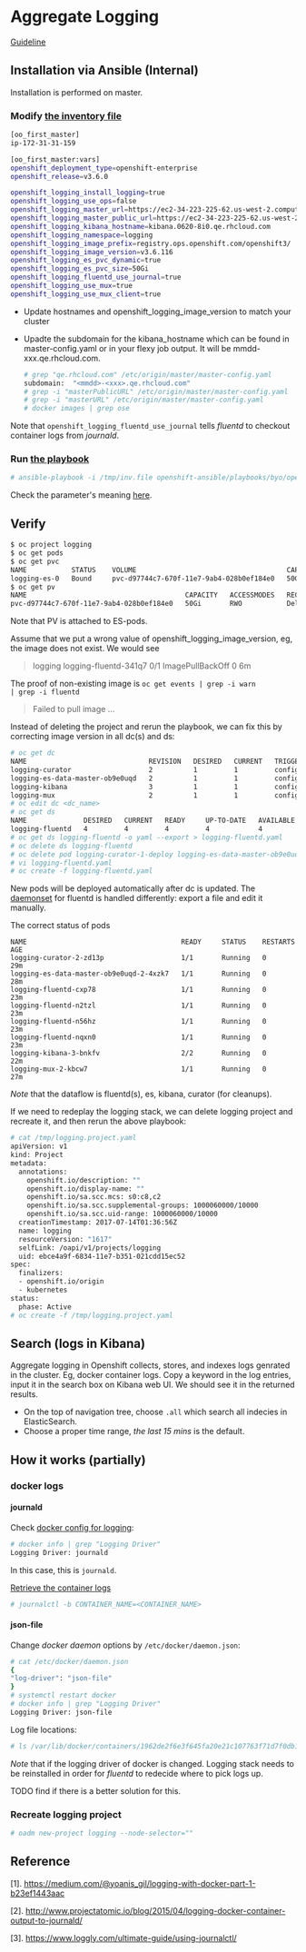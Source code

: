 # Aggregate Logging

[Guideline](https://docs.openshift.org/latest/install_config/aggregate_logging.html)

## Installation via Ansible (Internal)
Installation is performed on master.

### Modify [the inventory file](http://pastebin.test.redhat.com/501979)

```sh
[oo_first_master]
ip-172-31-31-159

[oo_first_master:vars]
openshift_deployment_type=openshift-enterprise
openshift_release=v3.6.0

openshift_logging_install_logging=true
openshift_logging_use_ops=false
openshift_logging_master_url=https://ec2-34-223-225-62.us-west-2.compute.amazonaws.com:8443
openshift_logging_master_public_url=https://ec2-34-223-225-62.us-west-2.compute.amazonaws.com:8443
openshift_logging_kibana_hostname=kibana.0620-8i0.qe.rhcloud.com
openshift_logging_namespace=logging
openshift_logging_image_prefix=registry.ops.openshift.com/openshift3/
openshift_logging_image_version=v3.6.116
openshift_logging_es_pvc_dynamic=true
openshift_logging_es_pvc_size=50Gi
openshift_logging_fluentd_use_journal=true
openshift_logging_use_mux=true
openshift_logging_use_mux_client=true
```


* Update hostnames and openshift_logging_image_version to match your cluster
* Upadte the subdomain for the kibana_hostname which can be found in master-config.yaml or in your flexy job output.
  It will be mmdd-xxx.qe.rhcloud.com.
  
  ```sh
  # grep "qe.rhcloud.com" /etc/origin/master/master-config.yaml 
  subdomain:  "<mmdd>-<xxx>.qe.rhcloud.com"
  # grep -i "masterPublicURL" /etc/origin/master/master-config.yaml
  # grep -i "masterURL" /etc/origin/master/master-config.yaml
  # docker images | grep ose
  ```

Note that <code>openshift_logging_fluentd_use_journal</code> tells _fluentd_ to checkout container logs from _journald_.

### Run [the playbook](https://github.com/openshift/openshift-ansible/blob/master/playbooks/byo/openshift-cluster/openshift-logging.yml)

```sh
# ansible-playbook -i /tmp/inv.file openshift-ansible/playbooks/byo/openshift-cluster/openshift-logging.yml
```

Check the parameter's meaning [here](https://docs.openshift.org/latest/install_config/aggregate_logging.html#install-config-aggregate-logging).

## Verify

```sh
$ oc project logging
$ oc get pods
$ oc get pvc
NAME           STATUS    VOLUME                                     CAPACITY   ACCESSMODES   STORAGECLASS   AGE
logging-es-0   Bound     pvc-d97744c7-670f-11e7-9ab4-028b0ef184e0   50Gi       RWO           gp2            7h
$ oc get pv
NAME                                       CAPACITY   ACCESSMODES   RECLAIMPOLICY   STATUS    CLAIM                  STORAGECLASS   REASON    AGE
pvc-d97744c7-670f-11e7-9ab4-028b0ef184e0   50Gi       RWO           Delete          Bound     logging/logging-es-0   gp2                      7h
```

Note that PV is attached to ES-pods.

Assume that we put a wrong value of openshift_logging_image_version, eg, the image does not exist. We would see

  > logging     logging-fluentd-341q7                      0/1       ImagePullBackOff   0          6m

The proof of non-existing image is <code>oc get events | grep -i warn | grep -i fluentd</code>
  
  > Failed to pull image ...

Instead of deleting the project and rerun the playbook, we can fix this by correcting image version in all dc(s) and ds:

```sh
# oc get dc
NAME                              REVISION   DESIRED   CURRENT   TRIGGERED BY
logging-curator                   2          1         1         config
logging-es-data-master-ob9e0uqd   2          1         1         config
logging-kibana                    3          1         1         config
logging-mux                       2          1         1         config
# oc edit dc <dc_name>
# oc get ds
NAME              DESIRED   CURRENT   READY     UP-TO-DATE   AVAILABLE   NODE-SELECTOR                AGE
logging-fluentd   4         4         4         4            4           logging-infra-fluentd=true   21m
# oc get ds logging-fluentd -o yaml --export > logging-fluentd.yaml
# oc delete ds logging-fluentd
# oc delete pod logging-curator-1-deploy logging-es-data-master-ob9e0uqd-1-deploy logging-mux-1-deploy
# vi logging-fluentd.yaml
# oc create -f logging-fluentd.yaml
```

New pods will be deployed automatically after dc is updated. The [daemonset](https://kubernetes.io/docs/concepts/workloads/controllers/daemonset/)
for fluentd is handled differently: export a file and edit it manually.

The correct status of pods

```sh# oc get pods
NAME                                      READY     STATUS    RESTARTS   AGE
logging-curator-2-zd13p                   1/1       Running   0          29m
logging-es-data-master-ob9e0uqd-2-4xzk7   1/1       Running   0          28m
logging-fluentd-cxp78                     1/1       Running   0          23m
logging-fluentd-n2tzl                     1/1       Running   0          23m
logging-fluentd-n56hz                     1/1       Running   0          23m
logging-fluentd-nqxn0                     1/1       Running   0          23m
logging-kibana-3-bnkfv                    2/2       Running   0          22m
logging-mux-2-kbcw7                       1/1       Running   0          27m
```

*Note* that the dataflow is fluentd(s), es, kibana, curator (for cleanups).

If we need to redeplay the logging stack, we can delete logging project and recreate it, and then rerun the above playbook:

```sh
# cat /tmp/logging.project.yaml 
apiVersion: v1
kind: Project
metadata:
  annotations:
    openshift.io/description: ""
    openshift.io/display-name: ""
    openshift.io/sa.scc.mcs: s0:c8,c2
    openshift.io/sa.scc.supplemental-groups: 1000060000/10000
    openshift.io/sa.scc.uid-range: 1000060000/10000
  creationTimestamp: 2017-07-14T01:36:56Z
  name: logging
  resourceVersion: "1617"
  selfLink: /oapi/v1/projects/logging
  uid: ebce4a9f-6834-11e7-b351-021cdd15ec52
spec:
  finalizers:
  - openshift.io/origin
  - kubernetes
status:
  phase: Active
# oc create -f /tmp/logging.project.yaml
```

## Search (logs in Kibana)
Aggregate logging in Openshift collects, stores, and indexes logs genrated in the cluster. Eg, docker container logs.
Copy a keyword in the log entries, input it in the search box on Kibana web UI. We should see it in the returned results.

* On the top of navigation tree, choose <code>.all</code> which search all indecies in ElasticSearch.
* Choose a proper time range, *the last 15 mins* is the default.



## How it works (partially)

### docker logs

#### journald
Check [docker config for logging](https://docs.docker.com/engine/admin/logging/overview/#supported-logging-drivers):

```sh
# docker info | grep "Logging Driver"
Logging Driver: journald
```

In this case, this is <code>journald</code>.

[Retrieve the container logs](https://docs.docker.com/engine/admin/logging/journald/#retrieving-log-messages-with-journalctl)

```sh
# journalctl -b CONTAINER_NAME=<CONTAINER_NAME>
```

#### json-file

Change _docker daemon_ options by <code>/etc/docker/daemon.json</code>:

```sh
# cat /etc/docker/daemon.json 
{
"log-driver": "json-file"
}
# systemctl restart docker
# docker info | grep "Logging Driver"
Logging Driver: json-file
```
Log file locations:

```sh
# ls /var/lib/docker/containers/1962de2f6e3f645fa20e21c107763f71d7f0db1fce9e82021b79a68d043be35a/1962de2f6e3f645fa20e21c107763f71d7f0db1fce9e82021b79a68d043be35a-json.log
```

*Note* that if the logging driver of docker is changed. Logging stack needs to be reinstalled in order for _fluentd_ to redecide where to pick logs up. 

TODO find if there is a better solution for this.

### Recreate logging project

```sh
# oadm new-project logging --node-selector=""
```

## Reference

[1]. https://medium.com/@yoanis_gil/logging-with-docker-part-1-b23ef1443aac

[2]. http://www.projectatomic.io/blog/2015/04/logging-docker-container-output-to-journald/

[3]. https://www.loggly.com/ultimate-guide/using-journalctl/
